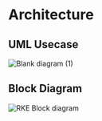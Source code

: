# Architecture

## UML Usecase
![Blank diagram (1)](https://user-images.githubusercontent.com/98849909/157645064-d110d706-4eab-4992-9596-4dfdba4ac0da.png)
## Block Diagram
![RKE Block diagram](https://user-images.githubusercontent.com/66207959/157648729-39afc78d-d1f5-4441-a03e-d1fc6347e4cc.png)

